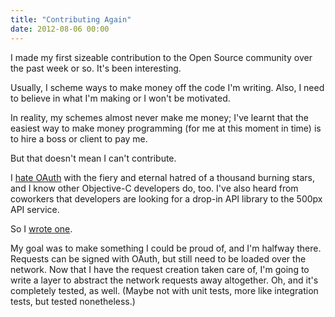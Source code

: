 ```yaml
---
title: "Contributing Again"
date: 2012-08-06 00:00
---
```


I made my first sizeable contribution to the Open Source community over the past week or so. It's been interesting.



Usually, I scheme ways to make money off the code I'm writing. Also, I need to believe in what I'm making or I won't be motivated.

In reality, my schemes almost never make me money; I've learnt that the easiest way to make money programming (for me at this moment in time) is to hire a boss or client to pay me.

But that doesn't mean I can't contribute.

I [hate OAuth](/blog/the-oauth-chronicles/) with the fiery and eternal hatred of a thousand burning stars, and I know other Objective-C developers do, too. I've also heard from coworkers that developers are looking for a drop-in API library to the 500px API service.

So I [wrote one](https://github.com/AshFurrow/500px-iOS-api/).

My goal was to make something I could be proud of, and I'm halfway there. Requests can be signed with OAuth, but still need to be loaded over the network. Now that I have the request creation taken care of, I'm going to write a layer to abstract the network requests away altogether. Oh, and it's completely tested, as well. (Maybe not with unit tests, more like integration tests, but tested nonetheless.)

<!-- more -->
